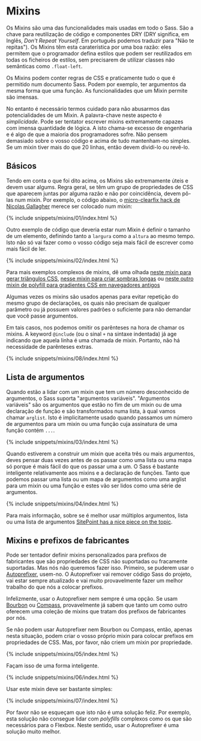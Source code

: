 
# Mixins

Os Mixins são uma das funcionalidades mais usadas em todo o Sass. São a chave para reutilização de código e componentes DRY (DRY significa, em Inglês, *Don't Repeat Yourself*. Em português podemos traduzir para "Não te repitas"). Os Mixins têm esta caraterística por uma boa razão: eles permitem que o programador defina estilos que podem ser reutilizados em todas os ficheiros de estilos, sem precisarem de utilizar classes não semânticas como `.float-left`.

Os Mixins podem conter regras de CSS e praticamente tudo o que é permitido num documento Sass.
Podem por exemplo, ter argumentos da mesma forma que uma função. As funcionalidades que um Mixin permite são imensas.

No entanto é necessário termos cuidado para não abusarmos das potencialidades de um Mixin. A palavra-chave neste aspecto é *simplicidade*.
Pode ser tentator escrever mixins extremamente capazes com imensa quantidade de lógica. A isto chama-se excesso de engenharia e é algo de que a maioria dos programadores sofre. Não pensem demasiado sobre o vosso código e acima de tudo mantenham-no simples. Se um mixin tiver mais do que 20 linhas, então devem dividi-lo ou revê-lo.

## Básicos

Tendo em conta o que foi dito acima, os Mixins são extremamente úteis e devem usar algums. Regra geral, se têm um grupo de propriedades de CSS que aparecem juntas por alguma razão e não por coincidência, devem pô-las num mixin.
Por exemplo, o código abaixo, o [micro-clearfix hack de Nicolas Gallagher](http://nicolasgallagher.com/micro-clearfix-hack/) merece ser colocado num mixin:

{% include snippets/mixins/01/index.html %}

Outro exemplo de código que deveria estar num Mixin é definir o tamanho de um elemento, definindo tanto a `largura` como a `altura` ao mesmo tempo. Isto não só vai fazer como o vosso código seja mais fácil de escrever como mais fácil de ler.

{% include snippets/mixins/02/index.html %}

Para mais exemplos complexos de mixins, dê uma olhada [neste mixin para gerar triângulos CSS](http://www.sitepoint.com/sass-mixin-css-triangles/), [nesse mixin para criar sombras longas](http://www.sitepoint.com/ultimate-long-shadow-sass-mixin/) ou [neste outro mixin de polyfill para gradientes CSS em navegadores antigos](http://www.sitepoint.com/building-linear-gradient-mixin-sass/)

Algumas vezes os mixins são usados apenas para evitar repetição do mesmo grupo de declarações, os quais não precisam de qualquer parâmetro ou já possuem valores padrões o suficiente para não demandar que você passe argumentos.

Em tais casos, nos podemos omitir os parênteses na hora de chamar os mixins. A keyword `@include` (ou o sinal `+` na sintaxe indentada) já age indicando que aquela linha é uma chamada de mixin. Portanto, não há necessidade de parênteses extras.

{% include snippets/mixins/08/index.html %}

## Lista de argumentos

Quando estão a lidar com um mixin que tem um número desconhecido de argumentos, o Sass suporta "argumentos variáveis". "Argumentos variáveis" são os argumentos que estão no fim de um mixin ou de uma declaração de função e são transformados numa lista, à qual vamos chamar `arglist`. Isto é implicitamente usado quando passamos um número de argumentos para um mixin ou uma função cuja assinatura de uma função contém `...`.

{% include snippets/mixins/03/index.html %}

Quando estiverem a construir um mixin que aceita três ou mais argumentos, deves pensar duas vezes antes de os passar como uma lista ou uma mapa só porque é mais fácil do que os passar uma a um.
O Sass é bastante inteligente relativamente aos mixins e a declaração de funções. Tanto que podemos passar uma lista ou um mapa de argumentos como uma arglist para um mixin ou uma função e estes vão ser lidos como uma série de argumentos.

{% include snippets/mixins/04/index.html %}

Para mais informação, sobre se é melhor usar múltiplos argumentos, lista ou uma lista de argumentos [SitePoint has a nice piece on the topic](http://www.sitepoint.com/sass-multiple-arguments-lists-or-arglist/).

## Mixins e prefixos de fabricantes

Pode ser tentador definir mixins personalizados para prefixos de fabricantes que são propriedades de CSS não suportadas ou fracamente suportadas. Mas nós não queremos fazer isso. Primeiro, se puderem usar o [Autoprefixer](https://github.com/postcss/autoprefixer), usem-no. O Autoprefixer vai remover código Sass do projeto, vai estar sempre atualizado e vai muito provavelmente fazer um melhor trabalho do que nós a colocar prefixos.

Infelizmente, usar o Autoprefixer nem sempre é uma opção. Se usam [Bourbon](http://bourbon.io/) ou [Compass](http://compass-style.org/), provavelmente já sabem que tanto um como outro oferecem uma coleção de mixins que tratam dos prefixos de fabricantes por nós.

Se não podem usar Autoprefixer nem Bourbon ou Compass, então, apenas nesta situação, podem criar o vosso próprio mixin para colocar prefixos em propriedades de CSS. Mas, por favor, não criem um mixin por propriedade.

{% include snippets/mixins/05/index.html %}

Façam isso de uma forma inteligente.

{% include snippets/mixins/06/index.html %}

Usar este mixin deve ser bastante simples:

{% include snippets/mixins/07/index.html %}

Por favor não se esqueçam que isto não é uma solução feliz. Por exemplo, esta solução não consegue lidar com *polyfills* complexos como os que são necessários para o Flexbox. Neste sentido, usar o Autoprefixer é uma solução muito melhor.